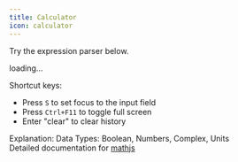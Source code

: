 ```yaml
---
title: Calculator
icon: calculator
---
```



 Try the expression parser below.

<div id="commandline">loading...</div>

Shortcut keys:

* Press `S` to set focus to the input field
* Press `Ctrl+F11` to toggle full screen
* Enter "clear" to clear history


Explanation:
Data Types: Boolean, Numbers, Complex, Units</br>
Detailed documentation for [mathjs](http://mathjs.org/docs/index.html)



<script type="text/javascript" src="https://cdnjs.cloudflare.com/ajax/libs/mathjs/4.4.2/math.min.js"></script>

<style type="text/css">

.cle .input,
.cle .results .expr,
.cle .results .res {
  font-family: monospace;
  font-size: 1em;
  color: #333333;
}

.cle {
  position: relative;
  width: 100%;
  height: 100%;
  margin: 0;
  padding: 3px;

  border: 1px solid #e5e5e5;
  background-color: #f5f5f5;
  border-radius: 2px;

  box-sizing: border-box;
  -moz-box-sizing: border-box;
  -webkit-box-sizing: border-box;
}

.cle.fullscreen {
  position: fixed;
  left: 0;
  top: 0;
  height: 100%;
  z-index: 999;
}

.cle .top-panel {
  width: 100%;
  height: 100%;
  -moz-box-sizing: border-box;
  -webkit-box-sizing: border-box;
  box-sizing: border-box;
  margin: 0 0 -30px 0;
  padding: 0 0 30px 0;
}

.cle .bottom-panel {
  position: relative;
  -moz-box-sizing: border-box;
  -webkit-box-sizing: border-box;
  box-sizing: border-box;
  width: 100%;
  height: 30px;
}

.cle button.fullscreen {
  position: absolute;
  top: 5px;
  right: 5px;
  width: 18px;
  height: 16px;
  z-index: 1;

  border: none;
  cursor: pointer;
}

.cle button.fullscreen:hover {
  opacity: 0.5;
  filter: alpha(opacity=50); /* For IE8 and earlier */
}


.cle .results {
  width: 100%;
  height: 100%;
  position: relative;
  overflow: auto;
  -moz-box-sizing: border-box;
  -webkit-box-sizing: border-box;
  box-sizing: border-box;
  padding: 4px;

  border: 1px solid #e5e5e5;
  background-color: white;
  box-shadow: inset 2px 2px 5px rgba(192, 192, 192, 0.1);
  line-height: 1.5;
}

.cle .results .expr {
  padding: 0;
  margin: 0;
}

.cle .results .res {
  padding: 0;
  margin: 0 0 5px 30px;
  color: #005293;
}

.cle .results .expr,
.cle .results .res {
  background: none;
  border: none;

  /* http://css-tricks.com/snippets/css/make-pre-text-wrap/ */
  white-space: pre-wrap;       /* css-3 */
  white-space: -moz-pre-wrap;  /* Mozilla, since 1999 */
  white-space: -pre-wrap;      /* Opera 4-6 */
  white-space: -o-pre-wrap;    /* Opera 7 */
  word-wrap: break-word;       /* Internet Explorer 5.5+ */
}

.cle .input-left {
  width: 100%;
  height: 100%;
  margin: 0 -80px 0 0;
  padding: 0 80px 4px 0;
  float: left;
  -moz-box-sizing: border-box;
  -webkit-box-sizing: border-box;
  box-sizing: border-box;
}

.cle .input-right {
  width: 80px;
  height: 100%;
  margin: 0;
  padding: 0 0 4px 4px;
  float: right;
  -moz-box-sizing: border-box;
  -webkit-box-sizing: border-box;
  box-sizing: border-box;
}

.cle .input {
  width: 100%;
  height: 100%;
  margin: 4px 0 0 0;
  padding: 2px 4px;
  -moz-box-sizing: border-box;
  -webkit-box-sizing: border-box;
  box-sizing: border-box;

  border: 1px solid #e5e5e5;
  background-color: white;
  box-shadow: inset 2px 2px 5px rgba(192, 192, 192, 0.1);
}

.cle button.eval {
  color: #363636;
  width: 100%;
  height: 100%;
  margin: 4px 0;
  padding: 0;
}

.result-info-icon {
  color: white;
  background: lightgray;

  border-radius: 3px;

  display: inline-block;
  text-align: center;
  margin: 0 6px;
  padding: 0 3px;

  cursor: pointer;
  transition: 0.1s all;
}

.result-info-icon:hover {
  background: darkgray;
  transition: 0.3s all;
}


</style>

<script type="text/javascript">
/**
 * A small command line editor to demonstrate the math.js parser.
 * @param {Object} params    Configuration parameter. Available:
 *                           {HTMLElement} container DOM Element to contain
 *                                                   the editor
 *                           {Object} [math]         An instance of math.js
 *                           {String} [id]           Optional id for the editor,
 *                                                   used to persist data.
 *                                                   "default" by default.
 */
function CommandLineEditor (params) {
  // get instance of math.js from params, or create one
  var math = params.math || mathjs();

  // object with utility methods
  var util = {};

  /**
   * Returns the version of Internet Explorer or a -1
   * (indicating the use of another browser).
   * Source: http://msdn.microsoft.com/en-us/library/ms537509(v=vs.85).aspx
   * @return {Number} Internet Explorer version, or -1 in case of an other browser
   */
  util.getInternetExplorerVersion = function getInternetExplorerVersion () {
    var rv = -1; // Return value assumes failure.
    if (navigator.appName == 'Microsoft Internet Explorer')
    {
      var ua = navigator.userAgent;
      var re  = new RegExp("MSIE ([0-9]{1,}[\.0-9]{0,})");
      if (re.exec(ua) != null) {
        rv = parseFloat( RegExp.$1 );
      }
    }
    return rv;
  };

  /**
   * Add and event listener
   * @param {Element}  element       An html element
   * @param {string}   action        The action, for example "click",
   *                                 without the prefix "on"
   * @param {function}    listener   The callback function to be executed
   */
  util.addEventListener = function addEventListener(element, action, listener) {
    if (element.addEventListener) {
      element.addEventListener(action, listener, false);
    } else {
      element.attachEvent('on' + action, listener);  // IE browsers
    }
  };

  /**
   * Remove an event listener from an element
   * @param {Element}  element   An html dom element
   * @param {string}   action    The name of the event, for example "mousedown"
   * @param {function} listener  The listener function
   */
  util.removeEventListener = function removeEventListener (element, action, listener) {
    if (element.removeEventListener) {
      element.removeEventListener(action, listener, false);
    } else {
      element.detachEvent('on' + action, listener);  // IE browsers
    }
  };

  /**
   * Stop event propagation
   */
  util.stopPropagation = function stopPropagation (event) {
    if (event.stopPropagation) {
      event.stopPropagation();  // non-IE browsers
    }
    else {
      event.cancelBubble = true;  // IE browsers
    }
  };

  /**
   * Cancels the event if it is cancelable, without stopping further propagation of the event.
   */
  util.preventDefault = function preventDefault (event) {
    if (event.preventDefault) {
      event.preventDefault();  // non-IE browsers
    }
    else {
      event.returnValue = false;  // IE browsers
    }
  };

  /**
   * Clear all DOM childs from an element
   * @param {HTMLElement} element
   */
  util.clearDOM = function clearDOM (element) {
    while (element.firstChild) {
      element.removeChild(element.firstChild);
    }
  };

  // read the parameters
  var container = (params && params.container) ? params.container : undefined;
  if (!container) {
    throw new Error('Required parameter "container" missing in configuration parameters');
  }
  var id = (params && params.id) ? String(params.id) : 'default';

  // clear the container
  util.clearDOM(container);

  // validate if math.js is loaded.
  var error;
  if (typeof math === 'undefined' || !math.parser) {
    error = document.createElement('div');
    error.appendChild(document.createTextNode(
        'Cannot create parser, math.js not loaded.'));
    error.style.color = 'red';
    container.appendChild(error);
    return;
  }

  // validate browser
  // the editor does not work well on IE7
  // TODO: make the demo working on IE7
  var ieVersion = util.getInternetExplorerVersion();
  if (ieVersion == 6 || ieVersion == 7) {
    error = document.createElement('div');
    error.appendChild(document.createTextNode(
        'Sorry, this demo is not available on IE7 and older. The math.js ' +
            'library itself works fine on every version of IE though.'));
    error.style.color = 'red';
    container.appendChild(error);
    return;
  }

  // define parameters
  var dom = {},
      fullscreen = false,
      history = [],
      historyIndex = -1,
      parser = math.parser();

  function resize() {
    // position the full screen button in the top right
    var top = 8;
    var right = (dom.topPanel.clientWidth - dom.results.clientWidth) + 6;
    dom.fullscreen.style.top = top + 'px';
    dom.fullscreen.style.right = right + 'px';
  }

  function toggleFullscreen() {
    if (fullscreen) {
      exitFullscreen();
    }
    else {
      showFullscreen()
    }
  }

  function showFullscreen() {
    dom.frame.className = 'cle fullscreen';
    document.body.style.overflow = 'hidden'; // (works only if body.style.height is defined)
    fullscreen = true;
    resize();
    scrollDown();
    dom.input.focus();
  }

  function exitFullscreen() {
    dom.frame.className = 'cle';
    document.body.style.overflow = '';
    fullscreen = false;
    resize();
    scrollDown();
  }

  function scrollDown() {
    dom.results.scrollTop = dom.results.scrollHeight;
  }

  // Auto complete current input
  function autoComplete () {
    var name;
    var text = dom.input.value;
    var end = /[a-zA-Z_0-9]+$/.exec(text);
    if (end) {
      var keyword = end[0];
      var matches = [];

      // scope variables
      // TODO: not nice to read the (private) defs inside the scope
      for (var def in parser.scope) {
        if (parser.scope.hasOwnProperty(def)) {
          if (def.indexOf(keyword) == 0) {
            matches.push(def);
          }
        }
      }

      // commandline keywords
      if ('clear'.indexOf(keyword) == 0) {
        matches.push('clear');
      }

      // math functions and constants
      var ignore = ['expr', 'type'];
      for (var func in math) {
        if (math.hasOwnProperty(func)) {
          if (func.indexOf(keyword) == 0 && ignore.indexOf(func) == -1) {
            matches.push(func);
          }
        }
      }

      // units
      var Unit = math.type.Unit;
      for (name in Unit.UNITS) {
        if (Unit.UNITS.hasOwnProperty(name)) {
          if (name.indexOf(keyword) == 0) {
            matches.push(name);
          }
        }
      }
      for (name in Unit.PREFIXES) {
        if (Unit.PREFIXES.hasOwnProperty(name)) {
          var prefixes = Unit.PREFIXES[name];
          for (var prefix in prefixes) {
            if (prefixes.hasOwnProperty(prefix)) {
              if (prefix.indexOf(keyword) == 0) {
                matches.push(prefix);
              }
              else if (keyword.indexOf(prefix) == 0) {
                var unitKeyword = keyword.substring(prefix.length);

                for (var n in Unit.UNITS) {
                  if (Unit.UNITS.hasOwnProperty(n)) {
                    if (n.indexOf(unitKeyword) == 0 && Unit.isValuelessUnit(prefix + n)) {
                      matches.push(prefix + n);
                    }
                  }
                }
              }
            }
          }
        }
      }

      // TODO: in case of multiple matches, show a drop-down box to select one
      var firstMatch = matches[0];
      if (firstMatch) {
        text = text.substring(0, text.length - keyword.length) + firstMatch;
        dom.input.value = text;
      }
    }
  }

  /**
   * KeyDown event handler to catch global key presses in the window
   * @param {Event} event
   */
  function onWindowKeyDown (event) {
    if (dom.frame.parentNode != container) {
      destroy();
    }

    event = event || window.event;
    var target = event.target || event.srcElement;
    var keynum = event.which || event.keyCode;
    if (keynum == 83) { // s
      if (target.nodeName.toUpperCase() != 'INPUT') {
        dom.input.focus();
        util.preventDefault(event);
        util.stopPropagation(event);
      }
    }
    else if (keynum == 71) { // g
      if (target.nodeName.toUpperCase() != 'INPUT') {
        var search = document.getElementById('gsc-i-id1');
        if (search) search.focus();
        util.preventDefault(event);
        util.stopPropagation(event);
      }
    }
    else if (keynum == 27) { // ESC
      if (fullscreen) {
        exitFullscreen();
        util.preventDefault(event);
        util.stopPropagation(event);
      }
    }
    else if (event.ctrlKey && keynum == 122) { // Ctrl+F11
      toggleFullscreen();
      if (fullscreen) {
        dom.input.focus();
      }
      util.preventDefault(event);
      util.stopPropagation(event);
    }
  }

  /**
   * Resize event handler
   */
  function onWindowResize () {
    if (dom.frame.parentNode != container) {
      destroy();
    }

    resize();
  }

  /**
   * KeyDown handler for the input field
   * @param event
   * @returns {boolean}
   */
  function onKeyDown (event) {
    event = event || window.event;

    var keynum = event.which || event.keyCode;
    switch (keynum) {
      case 9: // Tab
        autoComplete();
        util.preventDefault(event);
        util.stopPropagation(event);
        return false;
        break;

      case 13: // Enter
        evalInput();
        util.preventDefault(event);
        util.stopPropagation(event);
        return false;
        break;

      case 38: // Arrow up
        if (historyIndex > 0) {
          historyIndex--;
          dom.input.value = history[historyIndex] || '';
          util.preventDefault(event);
          util.stopPropagation(event);
        }
        return false;
        break;

      case 40: // Arrow down
        if (historyIndex < history.length) {
          historyIndex++;
          dom.input.value = history[historyIndex] || '';
          util.preventDefault(event);
          util.stopPropagation(event);
        }
        return false;
        break;

      default:
        historyIndex = history.length;
        break;
    }

    return true;
  }

  /**
   * Destroy the editor: cleanup HTML DOM and global event listeners
   */
  function create() {
    // create main frame for the editor
    dom.frame = document.createElement('div');
    dom.frame.className = 'cle';
    container.appendChild(dom.frame);

    // create two panels for the layout
    dom.topPanel = document.createElement('div');
    dom.topPanel.className = 'top-panel';
    dom.frame.appendChild(dom.topPanel);
    dom.bottomPanel = document.createElement('div');
    dom.bottomPanel.className = 'bottom-panel';
    dom.frame.appendChild(dom.bottomPanel);

    // create div to hold the results
    dom.results = document.createElement('div');
    dom.results.className = 'results';
    dom.topPanel.appendChild(dom.results);

    // create fullscreen button
    dom.fullscreen = document.createElement('button');
    dom.fullscreen.className = 'fullscreen fa fa-expand-arrows-alt';
    dom.fullscreen.title = 'Toggle full screen display (Ctrl+F11)';
    dom.fullscreen.onclick = toggleFullscreen;
    dom.topPanel.appendChild(dom.fullscreen);

    // panels for the input field and button
    dom.inputLeft = document.createElement('div');
    dom.inputLeft.className = 'input-left';
    dom.bottomPanel.appendChild(dom.inputLeft);
    dom.inputRight = document.createElement('div');
    dom.inputRight.className = 'input-right';
    dom.bottomPanel.appendChild(dom.inputRight);

    dom.input = document.createElement('input');
    dom.input.className = 'input';
    dom.input.title = 'Enter an expression';
    dom.input.onkeydown = onKeyDown;
    dom.inputLeft.appendChild(dom.input);

    // create an eval button
    dom.btnEval = document.createElement('button');
    dom.btnEval.appendChild(document.createTextNode('Evaluate'));
    dom.btnEval.className = 'eval';
    dom.btnEval.title = 'Evaluate the expression (Enter)';
    dom.btnEval.onclick = evalInput;
    dom.inputRight.appendChild(dom.btnEval);

    // create global event listeners
    util.addEventListener(window, 'keydown', onWindowKeyDown);
    util.addEventListener(window, 'resize', onWindowResize);
  }

  /**
   * Destroy the editor: cleanup HTML DOM and global event listeners
   */
  function destroy() {
    // destroy DOM
    if (dom.frame.parentNode) {
      dom.frame.parentNode.removeChild(dom.frame);
    }

    // destroy event listeners
    util.removeEventListener(window, 'keydown', onWindowKeyDown);
    util.removeEventListener(window, 'resize', onWindowResize);
  }

  /**
   * Trim a string
   * http://stackoverflow.com/a/498995/1262753
   * @param str
   * @return {*|void}
   */
  function trim(str) {
    return str.replace(/^\s+|\s+$/g, '');
  }

  /**
   * Load saved expressions or example expressions
   */
  function load() {
    var expressions;
    if (localStorage) {
      // load expressions from local storage
      var data = localStorage[id];
      if (data) {
        expressions = JSON.parse(data);
      }
    }
    if (!expressions || !(expressions instanceof Array)) {
      // load some example expressions
      expressions = [
        '1.2 / (3.3 + 1.7)',
        'a = 5.08 cm + 2 inch',
        'a to inch',
        'sin(90 deg)',
        'f(x, y) = x ^ y',
        'f(2, 3)'
      ];
    }

    // evaluate all expressions
    expressions.forEach(function (expr) {
      eval(expr);
    });
  }

  /**
   * Save executed expressions
   */
  function save() {
    if (localStorage) {
      localStorage[id] = JSON.stringify(history);
    }
  }

  function clear() {
    history = [];
    historyIndex = -1;
    parser.clear();

    util.clearDOM(dom.results);
    dom.input.value = '';
    resize();
    // save(); // TODO: save expressions (first we need a method to restore the examples)
  }

  function eval (expr) {
    expr = trim(expr);

    if (expr == 'clear') {
      clear();
      return;
    }

    if (expr) {
      history.push(expr);
      historyIndex = history.length;

      var res, resStr, info;
      try {
        res = parser.eval(expr);
        resStr = math.format(res, { precision: 14 });
        var unRoundedStr = math.format(res);
        if (unRoundedStr.length - resStr.length > 4) {
          info = [
            createDiv('This result contains a round-off error which is hidden from the output. The unrounded result is:'),
            createDiv(unRoundedStr),
            createA('read more...', 'docs/datatypes/numbers.html#roundoff-errors', '_blank')
          ];
        }
      }
      catch (err) {
        resStr = err.toString();
      }

      var preExpr = document.createElement('pre');
      preExpr.className = 'expr';
      preExpr.appendChild(document.createTextNode(expr));
      dom.results.appendChild(preExpr);

      var preRes = document.createElement('pre');
      preRes.className = 'res';
      preRes.appendChild(document.createTextNode(resStr));
      if (info) {
        var divInfo = document.createElement('div');
        info.forEach(function (elem) {
          divInfo.appendChild(elem);
        });
        divInfo.style.display = 'none';

        var divInfoIcon = document.createElement('span');
        divInfoIcon.appendChild(document.createTextNode('round-off error'));
        divInfoIcon.className = 'result-info-icon';
        divInfoIcon.title = 'Click to see more info';
        divInfoIcon.onclick = function () {
          // toggle display
          divInfo.style.display = (divInfo.style.display == '') ? 'none' : '';
          resize();
        };

        preRes.appendChild(divInfoIcon);
        preRes.appendChild(divInfo);
      }
      dom.results.appendChild(preRes);

      scrollDown();
      dom.input.value = '';

      resize();
      // save();  // TODO: save expressions (first we need a method to restore the examples)
    }
  }

  function evalInput() {
    eval(dom.input.value);
  }

  create();
  load();
}

var container = document.getElementById('commandline');
if (container) {
  var editor = new CommandLineEditor({
    container: container,
    math: math
  });
}


/**
 * Test whether the child rect fits completely inside the parent rect.
 * @param {ClientRect} parent
 * @param {ClientRect} child
 * @param {number} margin
 */
function insideRect (parent, child, margin) {
  var _margin = margin !== undefined ? margin : 0;
  return child.left   - _margin >= parent.left
      && child.right  + _margin <= parent.right
      && child.top    - _margin >= parent.top
      && child.bottom + _margin <= parent.bottom;
}

function createDiv (text) {
  var div = document.createElement('div');
  div.appendChild(document.createTextNode(text));
  return div;
}

function createA (text, href, target) {
  var a = document.createElement('a');
  a.href = href;
  a.target = target || '';
  a.appendChild(document.createTextNode(text));

  return a;
}
</script>



